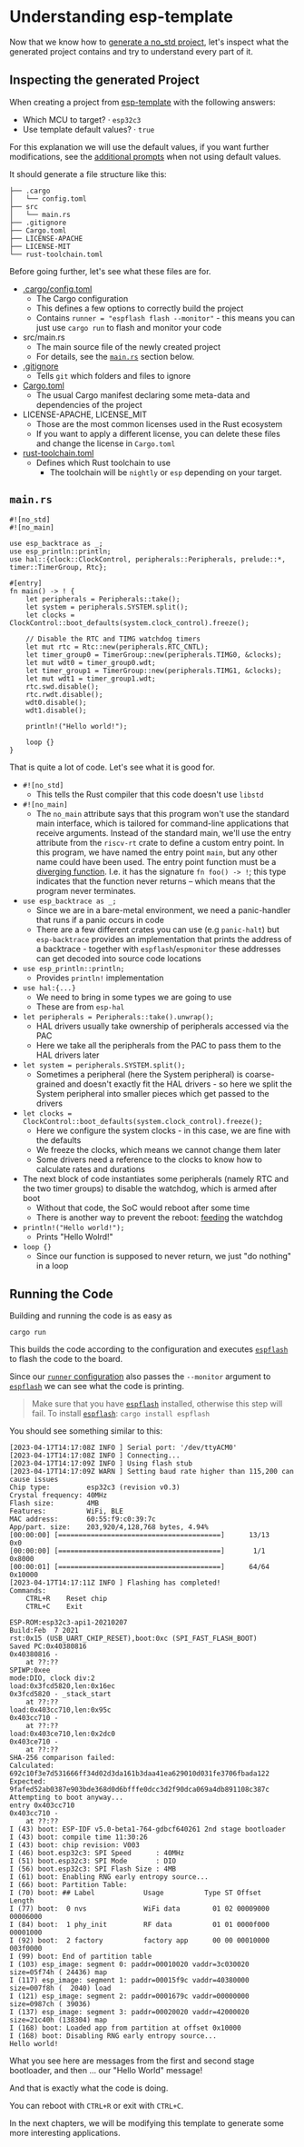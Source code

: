 # Understanding esp-template

Now that we know how to [generate a no_std project], let's inspect what the generated
project contains and try to understand every part of it.

## Inspecting the generated Project

When creating a project from [esp-template] with the following answers:
-  Which MCU to target? · `esp32c3`
-  Use template default values? · `true`

For this explanation we will use the default values, if you want further modifications, see the [additional prompts] when not using default values.


It should generate a file structure like this:

```text
├── .cargo
│   └── config.toml
├── src
│   └── main.rs
├── .gitignore
├── Cargo.toml
├── LICENSE-APACHE
├── LICENSE-MIT
└── rust-toolchain.toml
```

Before going further, let's see what these files are for.

- [.cargo/config.toml]
    - The Cargo configuration
    - This defines a few options to correctly build the project
    - Contains `runner = "espflash flash --monitor"` - this means you can just use `cargo run` to flash and monitor your code
- src/main.rs
    - The main source file of the newly created project
    - For details, see the [`main.rs`] section below.
- [.gitignore]
    - Tells `git` which folders and files to ignore
- [Cargo.toml]
    - The usual Cargo manifest declaring some meta-data and dependencies of the project
- LICENSE-APACHE, LICENSE_MIT
    - Those are the most common licenses used in the Rust ecosystem
    - If you want to apply a different license, you can delete these files and change the license in `Cargo.toml`
- [rust-toolchain.toml]
    - Defines which Rust toolchain to use
      - The toolchain will be `nightly` or `esp` depending on your target.

## `main.rs`

```rust,ignore
#![no_std]
#![no_main]

use esp_backtrace as _;
use esp_println::println;
use hal::{clock::ClockControl, peripherals::Peripherals, prelude::*, timer::TimerGroup, Rtc};

#[entry]
fn main() -> ! {
    let peripherals = Peripherals::take();
    let system = peripherals.SYSTEM.split();
    let clocks = ClockControl::boot_defaults(system.clock_control).freeze();

    // Disable the RTC and TIMG watchdog timers
    let mut rtc = Rtc::new(peripherals.RTC_CNTL);
    let timer_group0 = TimerGroup::new(peripherals.TIMG0, &clocks);
    let mut wdt0 = timer_group0.wdt;
    let timer_group1 = TimerGroup::new(peripherals.TIMG1, &clocks);
    let mut wdt1 = timer_group1.wdt;
    rtc.swd.disable();
    rtc.rwdt.disable();
    wdt0.disable();
    wdt1.disable();

    println!("Hello world!");

    loop {}
}
```

That is quite a lot of code. Let's see what it is good for.

- `#![no_std]`
  - This tells the Rust compiler that this code doesn't use `libstd`
- `#![no_main]`
  - The `no_main` attribute says that this program won't use the standard main interface, which is tailored for command-line applications that receive arguments. Instead of the standard main, we'll use the entry attribute from the `riscv-rt` crate to define a custom entry point. In this program, we have named the entry point `main`, but any other name could have been used. The entry point function must be a [diverging function]. I.e. it has the signature `fn foo() -> !`; this type indicates that the function never returns – which means that the program never terminates.
- `use esp_backtrace as _;`
  - Since we are in a bare-metal environment, we need a panic-handler that runs if a panic occurs in code
  - There are a few different crates you can use (e.g `panic-halt`) but `esp-backtrace` provides an implementation that prints the address of a backtrace - together with `espflash`/`espmonitor` these addresses can get decoded into source code locations
- `use esp_println::println;`
  - Provides `println!` implementation
- `use hal:{...}`
  - We need to bring in some types we are going to use
  - These are from `esp-hal`
- `let peripherals = Peripherals::take().unwrap();`
  - HAL drivers usually take ownership of peripherals accessed via the PAC
  - Here we take all the peripherals from the PAC to pass them to the HAL drivers later
- `let system = peripherals.SYSTEM.split();`
  - Sometimes a peripheral (here the System peripheral) is coarse-grained and doesn't exactly fit the HAL drivers - so here we split the System peripheral into smaller pieces which get passed to the drivers
- `let clocks = ClockControl::boot_defaults(system.clock_control).freeze();`
  - Here we configure the system clocks - in this case, we are fine with the defaults
  - We freeze the clocks, which means we cannot change them later
  - Some drivers need a reference to the clocks to know how to calculate rates and durations
- The next block of code instantiates some peripherals (namely RTC and the two timer groups) to disable the watchdog, which is armed after boot
  - Without that code, the SoC would reboot after some time
  - There is another way to prevent the reboot: [feeding](https://docs.rs/esp32c3-hal/0.2.0/esp32c3_hal/prelude/trait._embedded_hal_watchdog_Watchdog.html#tymethod.feed) the watchdog
- `println!("Hello world!");`
  - Prints "Hello Wolrd!"
- `loop {}`
  - Since our function is supposed to never return, we just "do nothing" in a loop

## Running the Code

Building and running the code is as easy as

```shell
cargo run
```

This builds the code according to the configuration and executes [`espflash`] to flash the code to the board.

Since our [`runner` configuration] also passes the `--monitor` argument to [`espflash`] we can see what the code is printing.

> Make sure that you have [`espflash`] installed, otherwise this step will fail. To install [`espflash`]:
> `cargo install espflash`

You should see something similar to this:
```text
[2023-04-17T14:17:08Z INFO ] Serial port: '/dev/ttyACM0'
[2023-04-17T14:17:08Z INFO ] Connecting...
[2023-04-17T14:17:09Z INFO ] Using flash stub
[2023-04-17T14:17:09Z WARN ] Setting baud rate higher than 115,200 can cause issues
Chip type:         esp32c3 (revision v0.3)
Crystal frequency: 40MHz
Flash size:        4MB
Features:          WiFi, BLE
MAC address:       60:55:f9:c0:39:7c
App/part. size:    203,920/4,128,768 bytes, 4.94%
[00:00:00] [========================================]      13/13      0x0
[00:00:00] [========================================]       1/1       0x8000
[00:00:01] [========================================]      64/64      0x10000                                                                                                                    [2023-04-17T14:17:11Z INFO ] Flashing has completed!
Commands:
    CTRL+R    Reset chip
    CTRL+C    Exit

ESP-ROM:esp32c3-api1-20210207
Build:Feb  7 2021
rst:0x15 (USB_UART_CHIP_RESET),boot:0xc (SPI_FAST_FLASH_BOOT)
Saved PC:0x40380816
0x40380816 -
    at ??:??
SPIWP:0xee
mode:DIO, clock div:2
load:0x3fcd5820,len:0x16ec
0x3fcd5820 - _stack_start
    at ??:??
load:0x403cc710,len:0x95c
0x403cc710 -
    at ??:??
load:0x403ce710,len:0x2dc0
0x403ce710 -
    at ??:??
SHA-256 comparison failed:
Calculated: 692c10f3e7d531666ff34d02d3da161b3daa41ea629010d031fe3706fbada122
Expected: 9fafed52ab0387e903bde368d0d6bfffe0dcc3d2f90dca069a4db891108c387c
Attempting to boot anyway...
entry 0x403cc710
0x403cc710 -
    at ??:??
I (43) boot: ESP-IDF v5.0-beta1-764-gdbcf640261 2nd stage bootloader
I (43) boot: compile time 11:30:26
I (43) boot: chip revision: V003
I (46) boot.esp32c3: SPI Speed      : 40MHz
I (51) boot.esp32c3: SPI Mode       : DIO
I (56) boot.esp32c3: SPI Flash Size : 4MB
I (61) boot: Enabling RNG early entropy source...
I (66) boot: Partition Table:
I (70) boot: ## Label            Usage          Type ST Offset   Length
I (77) boot:  0 nvs              WiFi data        01 02 00009000 00006000
I (84) boot:  1 phy_init         RF data          01 01 0000f000 00001000
I (92) boot:  2 factory          factory app      00 00 00010000 003f0000
I (99) boot: End of partition table
I (103) esp_image: segment 0: paddr=00010020 vaddr=3c030020 size=05f74h ( 24436) map
I (117) esp_image: segment 1: paddr=00015f9c vaddr=40380000 size=007f8h (  2040) load
I (121) esp_image: segment 2: paddr=0001679c vaddr=00000000 size=0987ch ( 39036)
I (137) esp_image: segment 3: paddr=00020020 vaddr=42000020 size=21c40h (138304) map
I (168) boot: Loaded app from partition at offset 0x10000
I (168) boot: Disabling RNG early entropy source...
Hello world!
```

What you see here are messages from the first and second stage bootloader, and then ... our "Hello World" message!

And that is exactly what the code is doing.

You can reboot with `CTRL+R` or exit with `CTRL+C`.

In the next chapters, we will be modifying this template to generate some more interesting applications.

[additional prompts]: https://github.com/esp-rs/esp-template#esp-template
[`main.rs`]: #mainrs
[generate a no_std project]: ./index.md
[esp-template]: https://github.com/esp-rs/esp-template
[.gitignore]: https://git-scm.com/docs/gitignore
[Cargo.toml]: https://doc.rust-lang.org/cargo/reference/manifest.html
[rust-toolchain.toml]: https://rust-lang.github.io/rustup/overrides.html#the-toolchain-file
[.cargo/config.toml]: https://doc.rust-lang.org/cargo/reference/config.html
[`espflash`]: https://github.com/esp-rs/espflash/tree/main/espflash
[`runner` configuration]: https://doc.rust-lang.org/cargo/reference/config.html#targettriplerunner
[diverging function]: https://doc.rust-lang.org/beta/rust-by-example/fn/diverging.html
